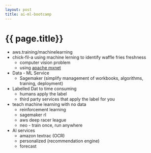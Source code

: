 ```yaml
---
layout: post
title: ai-ml-bootcamp 
---
```

{{ page.title}}
===============
* aws.training/machinelearning
* chick-fil-a using machine lerning to identify waffle fries freshness
  * computer vision problem
  * using [apache mxnet](mxnet.apache.org)
* Data - ML Service
  * Sagemaker (simplify management of workbooks, algorithms, training, deployment)
* Labelled Dat to time consuming
  * humans apply the label
  * third party services that apply the label for you
* teach machine learning with no data
  * reinforcement learning
  * sagemaker rl
  * aws deep racer league
  * neo - train once, run anywhere
* AI services
  * amazon textrac (OCR)
  * personalized (recommendation engine)
  * forecast